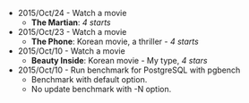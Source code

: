 * 2015/Oct/24 - Watch a movie
    * **The Martian**: *4 starts*
* 2015/Oct/23 - Watch a movie
    * **The Phone**: Korean movie, a thriller - *4 starts*
* 2015/Oct/10 - Watch a movie
    * **Beauty Inside**: Korean movie - My type, *4 stars*
* 2015/Oct/10 - Run benchmark for PostgreSQL with pgbench
    * Benchmark with default option.
    * No update benchmark with -N option.
